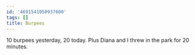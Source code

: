 ```yaml
---
id: '4691541050937600'
tags: []
title: Burpees
---
```


10 burpees yesterday, 20 today. Plus Diana and I threw in the park for 20 minutes.
